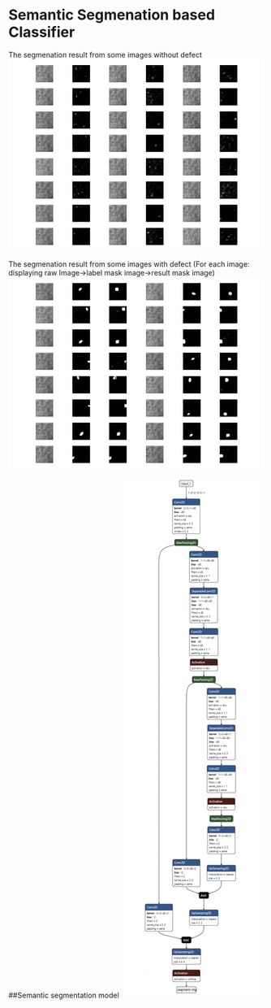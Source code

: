 # Semantic Segmenation based Classifier
The segmenation result from some images without defect
![](inference_segment_clean.png) 

The segmenation result from some images with defect (For each image: displaying raw Image->label mask image->result mask image)
![](inference_segment_defect.png) 

##Semantic segmentation model
![](model.png)
